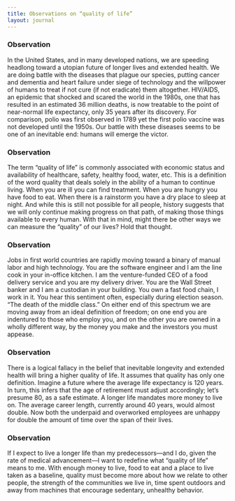 ```yaml
---
title: Observations on “quality of life”
layout: journal
---
```


### Observation

In the United States, and in many developed nations, we are speeding headlong
toward a utopian future of longer lives and extended health. We are doing battle
with the diseases that plague our species, putting cancer and dementia and heart
failure under siege of technology and the willpower of humans to treat if not
cure (if not eradicate) them altogether. HIV/AIDS, an epidemic that shocked and
scared the world in the 1980s, one that has resulted in an estimated 36 million
deaths, is now treatable to the point of near-normal life expectancy, only 35
years after its discovery. For comparison, polio was first observed in 1789 yet
the first polio vaccine was not developed until the 1950s. Our battle with these
diseases seems to be one of an inevitable end: humans will emerge the victor.

### Observation

The term “quality of life” is commonly associated with economic status and
availability of healthcare, safety, healthy food, water, etc. This is a
definition of the word quality that deals solely in the ability of a human to
continue living. When you are ill you can find treatment. When you are hungry
you have food to eat. When there is a rainstorm you have a dry place to sleep at
night. And while this is still not possible for all people, history suggests
that we will only continue making progress on that path, of making those things
available to every human. With that in mind, might there be other ways we can
measure the “quality” of our lives? Hold that thought.

### Observation

Jobs in first world countries are rapidly moving toward a binary of manual labor
and high technology. You are the software engineer and I am the line cook in
your in-office kitchen. I am the venture-funded CEO of a food delivery service
and you are my delivery driver. You are the Wall Street banker and I am a
custodian in your building. You own a fast food chain, I work in it. You hear
this sentiment often, especially during election season. “The death of the
middle class.” On either end of this spectrum we are moving away from an ideal
definition of freedom; on one end you are indentured to those who employ you,
and on the other you are owned in a wholly different way, by the money you make
and the investors you must appease.

### Observation

There is a logical fallacy in the belief that inevitable longevity and extended
health will bring a higher quality of life. It assumes that quality has only one
definition. Imagine a future where the average life expectancy is 120 years. In
turn, this infers that the age of retirement must adjust accordingly; let’s
presume 80, as a safe estimate. A longer life mandates more money to live on.
The average career length, currently around 40 years, would almost double. Now
both the underpaid and overworked employees are unhappy for double the amount of
time over the span of their lives.

### Observation

If I expect to live a longer life than my predecessors—and I do, given the rate
of medical advancement—I want to redefine what “quality of life” means to me.
With enough money to live, food to eat and a place to live taken as a baseline,
quality must become more about how we relate to other people, the strength of
the communities we live in, time spent outdoors and away from machines that
encourage sedentary, unhealthy behavior.
